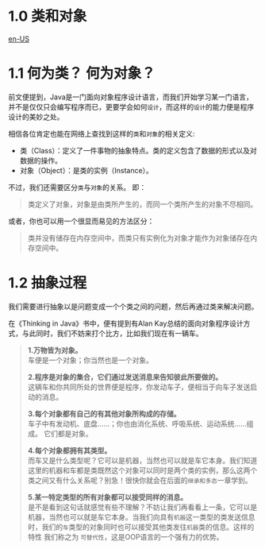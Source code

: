 # 1.0 类和对象

[en-US](classes-and-objects.md)

# 1.1 何为类？ 何为对象？

前文便提到，Java是一门面向对象程序设计语言，而我们开始学习某一门语言，并不是仅仅只会编写程序而已，更要学会如何`设计`，而这样的`设计`的能力便是程序设计的美妙之处。

相信各位肯定也能在网络上查找到这样的`类`和`对象`的相关定义:

 - 类（Class）：定义了一件事物的抽象特点。类的定义包含了数据的形式以及对数据的操作。
 - 对象（Object）：是类的实例（Instance）。
 
不过，我们还需要区分`类`与`对象`的关系。
即：

> 类定义了对象，对象是由类所产生的，而同一个类所产生的对象不尽相同。

或者，你也可以用一个很显而易见的方法区分：

> 类并没有储存在内存空间中，而类只有实例化为对象才能作为对象储存在内存空间中。

# 1.2 抽象过程

我们需要进行抽象以是问题变成一个个类之间的问题，然后再通过类来解决问题。

在《Thinking in Java》书中，便有提到有Alan Kay总结的面向对象程序设计方式，与此同时，我们不妨来打个比方，比如我们现在有一辆车。

> **1.万物皆为对象。**<br>
> 车便是一个对象；你当然也是一个对象。
>
> **2.程序是对象的集合，它们通过发送消息来告知彼此所要做的。**<br>
> 这辆车和你共同所处的世界便是程序，你发动车子，便相当于向车子发送启动的消息。
>
> **3.每个对象都有自己的有其他对象所构成的存储。**<br>
> 车子中有发动机、底盘......；你也由消化系统、呼吸系统、运动系统......组成。 它们都是对象。
> 
> **4.每个对象都拥有其类型。**<br>
> 而车又是什么类型呢？它可以是机器，当然也可以就是车它本身。我们知道这里的机器和车都是类既然这个对象可以同时是两个类的实例，那么这两个类之间又有什么关系呢？别急！很快你就会在后面的`继承和多态`一章学到。
>
> **5.某一特定类型的所有对象都可以接受同样的消息。**<br>
> 是不是看到这句话就感觉有些不理解？不妨让我们再看看上一条，它可以是机器，当然也可以就是车它本身。当我们向具有`机器`这一类型的类发送信息时，我们的`车`类型的对象同时也可以接受其他类发往`机器`类的信息。这样的特性 我们称之为 `可替代性`，这是OOP语言的一个强有力的优势。